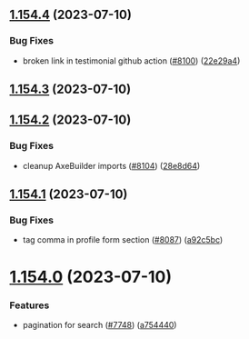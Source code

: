 ## [1.154.4](https://github.com/EddieHubCommunity/LinkFree/compare/v1.154.3...v1.154.4) (2023-07-10)


### Bug Fixes

* broken link in testimonial github action ([#8100](https://github.com/EddieHubCommunity/LinkFree/issues/8100)) ([22e29a4](https://github.com/EddieHubCommunity/LinkFree/commit/22e29a46b5a1900be3008ab21408e6c56312970f))



## [1.154.3](https://github.com/EddieHubCommunity/LinkFree/compare/v1.154.2...v1.154.3) (2023-07-10)



## [1.154.2](https://github.com/EddieHubCommunity/LinkFree/compare/v1.154.1...v1.154.2) (2023-07-10)


### Bug Fixes

* cleanup AxeBuilder imports ([#8104](https://github.com/EddieHubCommunity/LinkFree/issues/8104)) ([28e8d64](https://github.com/EddieHubCommunity/LinkFree/commit/28e8d6460bb66d4f6646cfc68dfa2fca583a08fb))



## [1.154.1](https://github.com/EddieHubCommunity/LinkFree/compare/v1.154.0...v1.154.1) (2023-07-10)


### Bug Fixes

* tag comma in profile form section ([#8087](https://github.com/EddieHubCommunity/LinkFree/issues/8087)) ([a92c5bc](https://github.com/EddieHubCommunity/LinkFree/commit/a92c5bc9c3a3f7e30599a4df6ac0431b4c9d2a46))



# [1.154.0](https://github.com/EddieHubCommunity/LinkFree/compare/v1.153.5...v1.154.0) (2023-07-10)


### Features

* pagination for search ([#7748](https://github.com/EddieHubCommunity/LinkFree/issues/7748)) ([a754440](https://github.com/EddieHubCommunity/LinkFree/commit/a754440c12e1bb4f3ce352f5a319a02b62c8a0ec))



